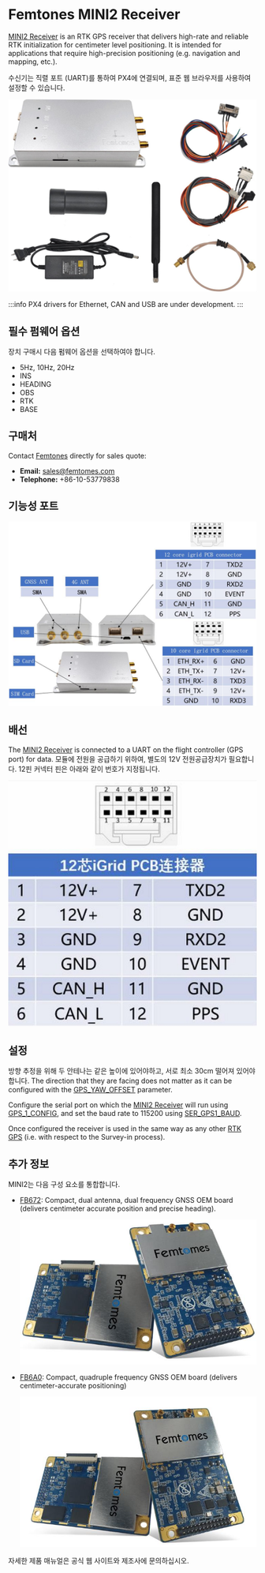 # Femtones MINI2 Receiver

[MINI2 Receiver](http://www.femtomes.com/#/MiniII?type=0) is an RTK GPS receiver that delivers high-rate and reliable RTK initialization for centimeter level positioning.
It is intended for applications that require high-precision positioning (e.g. navigation and mapping, etc.).

수신기는 직렬 포트 (UART)를 통하여 PX4에 연결되며, 표준 웹 브라우저를 사용하여 설정할 수 있습니다.

![MINI II Receiver](../../assets/hardware/gps/rtk_fem_miniII_receiver.jpg)

:::info
PX4 drivers for Ethernet, CAN and USB are under development.
:::

## 필수 펌웨어 옵션

장치 구매시 다음 펌웨어 옵션을 선택하여야 합니다.

- 5Hz, 10Hz, 20Hz
- INS
- HEADING
- OBS
- RTK
- BASE

## 구매처

Contact [Femtones](http://www.femtomes.com/) directly for sales quote:

- **Email:** [sales@femtomes.com](mailto:sales@femtomes.com)
- **Telephone:** +86-10-53779838

## 기능성 포트

![MINI II 1](../../assets/hardware/gps/rtk_fem_miniII_1.jpg)

## 배선

The [MINI2 Receiver](http://www.femtomes.com) is connected to a UART on the flight controller (GPS port) for data.
모듈에 전원을 공급하기 위하여, 별도의 12V 전원공급장치가 필요합니다.
12핀 커넥터 핀은 아래와 같이 번호가 지정됩니다.

![MINI_II_2](../../assets/hardware/gps/rtk_fem_miniII_2.jpg)

## 설정

방향 추정을 위해 두 안테나는 같은 높이에 있어야하고, 서로 최소 30cm 떨어져 있어야합니다.
The direction that they are facing does not matter as it can be configured with the [GPS_YAW_OFFSET](../advanced_config/parameter_reference.md#GPS_YAW_OFFSET) parameter.

Configure the serial port on which the [MINI2 Receiver](http://www.femtomes.com/#/MiniII?type=0) will run using [GPS_1_CONFIG](../advanced_config/parameter_reference.md#GPS_1_CONFIG), and set the baud rate to 115200 using [SER_GPS1_BAUD](../advanced_config/parameter_reference.md#SER_GPS1_BAUD).

Once configured the receiver is used in the same way as any other [RTK GPS](../gps_compass/rtk_gps.md) (i.e. with respect to the Survey-in process).

## 추가 정보

MINI2는 다음 구성 요소를 통합합니다.

- [FB672](http://www.femtomes.com/#/FB672): Compact, dual antenna, dual frequency GNSS OEM board (delivers centimeter accurate position and precise heading).

  ![FB672](../../assets/hardware/gps/rtk_fem_fb_1.jpg)

- [FB6A0](http://www.femtomes.com/#/FB6A0): Compact, quadruple frequency GNSS OEM board (delivers centimeter-accurate positioning)

  ![FB6A0](../../assets/hardware/gps/rtk_fem_fb_2.jpg)

자세한 제품 매뉴얼은 공식 웹 사이트와 제조사에 문의하십시오.
